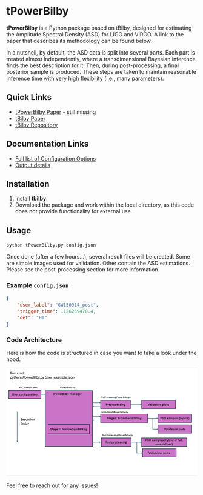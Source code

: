 # tPowerBilby

**tPowerBilby** is a Python package based on tBilby, designed for estimating the Amplitude Spectral Density (ASD) for LIGO and VIRGO. A link to the paper that describes its methodology can be found below. 

In a nutshell, by default, the ASD data is split into several parts. Each part is treated almost independently, where a transdimensional Bayesian inference finds the best description for it. Then, during post-processing, a final posterior sample is produced. These steps are taken to maintain reasonable inference time with very high flexibility (i.e., many parameters).  

## Quick Links

- [tPowerBilby Paper](https://arxiv.org/pdf/2404.04460) - still missing
- [tBilby Paper](https://arxiv.org/pdf/2404.04460)
- [tBilby Repository](https://github.com/tBilby/tBilby.git)

## Documentation Links

- [Full list of Configuration Options](doc/README_config.md)
- [Output details](doc/README_postprocessing.md)

## Installation

1. Install **tbilby**. 
2. Download the package and work within the local directory, as this code does not provide functionality for external use.

## Usage

```sh
python tPowerBilby.py config.json
```

Once done (after a few hours...), several result files will be created. Some are simple images used for validation. Other contain the ASD estimations. Please see the post-processing section for more information. 

### Example `config.json`

```json
{
    "user_label": "GW150914_post",
    "trigger_time": 1126259470.4,
    "det": "H1"
}
```
### Code Architecture

Here is how the code is structured in case you want to take a look under the hood.

![alt text](https://github.com/NirGutt/tPowerBilby/blob/main/tpowerbilby.png)



Feel free to reach out for any issues!

